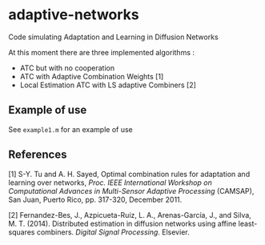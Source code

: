 # adaptive-networks


Code simulating Adaptation and Learning in Diffusion Networks

At this moment there are three implemented algorithms :

* ATC but with no cooperation
* ATC with Adaptive Combination Weights [1]
* Local Estimation ATC with LS adaptive Combiners [2]


## Example of use

See `example1.m` for an example of use


## References

[1] S-Y. Tu and A. H. Sayed, Optimal combination rules for adaptation and learning over networks, _Proc. IEEE International Workshop on Computational Advances in Multi-Sensor Adaptive Processing_ (CAMSAP), San Juan, Puerto Rico, pp. 317-320, December 2011. 

[2] Fernandez-Bes, J., Azpicueta-Ruiz, L. A., Arenas-García, J., and Silva, M. T. (2014). Distributed estimation in diffusion networks using affine least-squares combiners. _Digital Signal Processing_. Elsevier.
